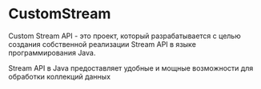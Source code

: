 # CustomStream

Custom Stream API - это проект, который разрабатывается с целью создания собственной реализации Stream API в языке программирования Java.

Stream API в Java предоставляет удобные и мощные возможности для обработки коллекций данных
